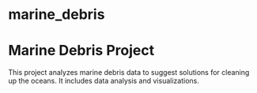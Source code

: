 # marine_debris

# Marine Debris Project
This project analyzes marine debris data to suggest solutions for cleaning up the oceans. It includes data analysis and visualizations.
